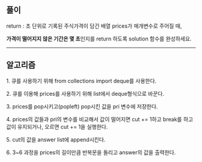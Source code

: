 풀이
-
<p>return : 초 단위로 기록된 주식가격이 담긴 배열 prices가 매개변수로 주어질 때, <p>
<p><strong>가격이 떨어지지 않은 기간은 몇 초</strong>인지를 return 하도록 solution 함수를 완성하세요.  <p>
<hr>
<h2>알고리즘</h2>

<p>1. 큐를 사용하기 위해 from collections import deque를 사용한다. <p>
<p>2. 큐를 이용해 prices를 사용하기 위해 list에서 deque형식으로 바꾼다. <p>
<p>3. prices를 pop시키고(popleft) pop시킨 값을 pri 변수에 저장한다. <p>
<p>4. prices의 값들과 pri의 변수를 비교해서 값이 떨어지면 cut += 1하고 break를 하고 값이 유지되거나, 오르면 cut += 1을 실행한다. <p>
<p>5. cut의 값을 answer list에 append시킨다. <p>
<p>6. 3~6 과정을 prices의 길이만큼 반복문을 돌리고 answer의 값을 출력한다. <p>
